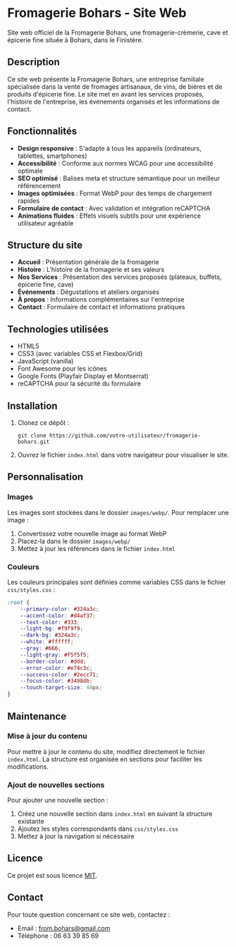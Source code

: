 # Fromagerie Bohars - Site Web

Site web officiel de la Fromagerie Bohars, une fromagerie-crèmerie, cave et épicerie fine située à Bohars, dans le Finistère.

## Description

Ce site web présente la Fromagerie Bohars, une entreprise familiale spécialisée dans la vente de fromages artisanaux, de vins, de bières et de produits d'épicerie fine. Le site met en avant les services proposés, l'histoire de l'entreprise, les événements organisés et les informations de contact.

## Fonctionnalités

- **Design responsive** : S'adapte à tous les appareils (ordinateurs, tablettes, smartphones)
- **Accessibilité** : Conforme aux normes WCAG pour une accessibilité optimale
- **SEO optimisé** : Balises meta et structure sémantique pour un meilleur référencement
- **Images optimisées** : Format WebP pour des temps de chargement rapides
- **Formulaire de contact** : Avec validation et intégration reCAPTCHA
- **Animations fluides** : Effets visuels subtils pour une expérience utilisateur agréable

## Structure du site

- **Accueil** : Présentation générale de la fromagerie
- **Histoire** : L'histoire de la fromagerie et ses valeurs
- **Nos Services** : Présentation des services proposés (plateaux, buffets, épicerie fine, cave)
- **Événements** : Dégustations et ateliers organisés
- **À propos** : Informations complémentaires sur l'entreprise
- **Contact** : Formulaire de contact et informations pratiques

## Technologies utilisées

- HTML5
- CSS3 (avec variables CSS et Flexbox/Grid)
- JavaScript (vanilla)
- Font Awesome pour les icônes
- Google Fonts (Playfair Display et Montserrat)
- reCAPTCHA pour la sécurité du formulaire

## Installation

1. Clonez ce dépôt :
   ```
   git clone https://github.com/votre-utilisateur/fromagerie-bohars.git
   ```

2. Ouvrez le fichier `index.html` dans votre navigateur pour visualiser le site.

## Personnalisation

### Images

Les images sont stockées dans le dossier `images/webp/`. Pour remplacer une image :
1. Convertissez votre nouvelle image au format WebP
2. Placez-la dans le dossier `images/webp/`
3. Mettez à jour les références dans le fichier `index.html`

### Couleurs

Les couleurs principales sont définies comme variables CSS dans le fichier `css/styles.css` :

```css
:root {
    --primary-color: #324a3c;
    --accent-color: #d4af37;
    --text-color: #333;
    --light-bg: #f9f9f9;
    --dark-bg: #324a3c;
    --white: #ffffff;
    --gray: #666;
    --light-gray: #f5f5f5;
    --border-color: #ddd;
    --error-color: #e74c3c;
    --success-color: #2ecc71;
    --focus-color: #3498db;
    --touch-target-size: 44px;
}
```

## Maintenance

### Mise à jour du contenu

Pour mettre à jour le contenu du site, modifiez directement le fichier `index.html`. La structure est organisée en sections pour faciliter les modifications.

### Ajout de nouvelles sections

Pour ajouter une nouvelle section :
1. Créez une nouvelle section dans `index.html` en suivant la structure existante
2. Ajoutez les styles correspondants dans `css/styles.css`
3. Mettez à jour la navigation si nécessaire

## Licence

Ce projet est sous licence [MIT](LICENSE).

## Contact

Pour toute question concernant ce site web, contactez :
- Email : from.bohars@gmail.com
- Téléphone : 06 63 39 85 69 